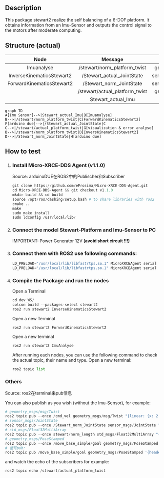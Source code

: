## Description

This package stewart2 realize the self balancing of a 6-DOF platform. It obtains information from an Imu-Sensor and outputs the control signal to the motors after moderate computing.

## Structure (actual)

|           Node            |            Message             |        Message Type         |
| :-----------------------: | :----------------------------: | :-------------------------: |
|        Imuanalyse         |  /stewart/norm_platform_twist  |   geometry_msgs/msg/Twist   |
| InverseKinematicsStewart2 |   /Stewart_actual_JointState   | sensor_msgs/msg/joint_state |
| ForwardKinematicsStewart2 |    /Stewart_norm_JointState    | sensor_msgs/msg/joint_state |
|                           | /stewart/actual_platform_twist |   geometry_msgs/msg/Twist   |
|                           |       Stewart_actual_Imu       |     sensor_msgs/msg/imu     |

```mermaid
graph TD
A[Imu Sensor]-->|Stewart_actual_Imu|B[Imuanalyse]
B-->|/stewart/norm_platform_twist|C[ForwardKinematicsStewart2]
F[arduino due]-->|/Stewart_actual_JointState|C
C-->|/stewart/actual_platform_twist|G[visualization & error analyse]
B-->|/stewart/norm_platform_twist|D[InversKinematicsStewart2]
D-->|/Stewart_norm_JointState|H[arduino due]

```



## How to test

1. ### Install Micro-XRCE-DDS Agent (v1.1.0) 		

   Source: arduinoDUE在ROS2中的Publischer和Subscriber

   ```python
   git clone https://github.com/eProsima/Micro-XRCE-DDS-Agent.git
   cd Micro-XRCE-DDS-Agent && git checkout v1.1.0
   mkdir build && cd build
   source /opt/ros/dashing/setup.bash # to share libraries with ros2
   cmake ..
   make
   sudo make install
   sudo ldconfig /usr/local/lib/
   ```

   

2. ### Connect the model Stewart-Platform and Imu-Sensor to PC

   IMPORTANT:  Power Generator 12V	 **(avoid short circuit !!!)**

   

3. ### Connect them with ROS2 use following commands:

   ```python
   LD_PRELOAD="/usr/local/lib/libfastrtps.so.1" MicroXRCEAgent serial --dev /dev/ttyACM0 -b 115200
   LD_PRELOAD="/usr/local/lib/libfastrtps.so.1" MicroXRCEAgent serial --dev /dev/ttyACM1 -b 115200
   ```

   

4. ### Compile the Package and run the nodes

   Open a Terminal

   ```python
   cd dev_WS/
   colcon build --packages-select stewart2
   ros2 run stewart2 InverseKinematicsStewart2
   ```

   Open a new Terminal

   ```python
   ros2 run stewart2 ForwardKinematicsStewart2
   ```

   Open a new terminal

   ```python
   ros2 run stewart2 ImuAnalyse
   ```

   After running each nodes, you can use the following command to check the actual topic, their name and type. Open a new terminal:

   ```python
   ros2 topic list
   ```

   

### Others 

Source: ros2在terminal来pub信息

You can also publish as you wish (without the Imu-Sensor), for example:

```python
# geometry_msgs/msg/Twist
ros2 topic pub --once /cmd_vel geometry_msgs/msg/Twist "{linear: {x: 2.0, y: 0.0, z: 0.0}, angular: {x: 0.0, y: 0.0, z: 1.8}}"
# sonsor_msgs/JointState
ros2 topic pub --once /Stewart_norm_JointState sensor_msgs/JointState "{header: {stamp: {sec: 0, nanosec: 0}, frame_id: ""}, name: ["art1"], position: [150.0,5.0], velocity: [0.0], effort: [0.0]}"
# std_msgs/Float32MultiArray
ros2 topic pub --once stewart/norm_length std_msgs/Float32MultiArray "{layout: {dim: [{label: '', size: 0, stride: 0}], data_offset: 0}, data: [64, 64,64,64,64,64]}"
# geometry_msgs/PoseStamped
ros2 topic pub --once /move_base_simple/goal geometry_msgs/PoseStamped '{header: {stamp: {sec: 0, nanosec: 0}, frame_id: "map"}, pose: {position: {x: 1.0, y: 0.0, z: 0.0}, orientation: {w: 1.0}}}'
# 循环pub:
ros2 topic pub /move_base_simple/goal geometry_msgs/PoseStamped '{header: {stamp: {sec: 0, nanosec: 0}, frame_id: "map"}, pose: {position: {x: 1.0, y: 0.0, z: 0.0}, orientation: {w: 1.0}}}'

```

and watch the echo of the subscribers for example:

```python
ros2 topic echo /stewart/actual_platform_twist
```
